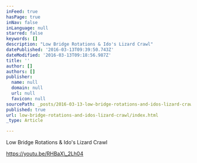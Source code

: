 ```yaml
---
inFeed: true
hasPage: true
inNav: false
inLanguage: null
starred: false
keywords: []
description: "Low Bridge Rotations & Ido's Lizard Crawl"
datePublished: '2016-03-13T09:39:50.743Z'
dateModified: '2016-03-13T09:18:56.987Z'
title: ''
author: []
authors: []
publisher:
  name: null
  domain: null
  url: null
  favicon: null
sourcePath: _posts/2016-03-13-low-bridge-rotations-and-idos-lizard-crawl.md
published: true
url: low-bridge-rotations-and-idos-lizard-crawl/index.html
_type: Article

---
```

Low Bridge Rotations & Ido's Lizard Crawl

https://youtu.be/RHBaX\_2Lh04